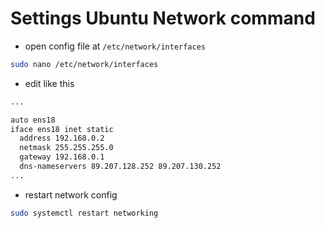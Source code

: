 # Settings Ubuntu Network command

- open config file at ```/etc/network/interfaces```

```bash
sudo nano /etc/network/interfaces
```

- edit like this
```bash
... 

auto ens18
iface ens18 inet static
  address 192.168.0.2
  netmask 255.255.255.0
  gateway 192.168.0.1
  dns-nameservers 89.207.128.252 89.207.130.252
...
```

- restart network config
```bash
sudo systemctl restart networking
```